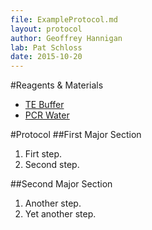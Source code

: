 ```yaml
---
file: ExampleProtocol.md
layout: protocol
author: Geoffrey Hannigan
lab: Pat Schloss
date: 2015-10-20
---
```


#Reagents & Materials
* [TE Buffer](https://www.promega.com/products/biochemicals-and-labware/biochemical-buffers-and-reagents/te-buffer_-1x_-molecular-biology-grade/)
* [PCR Water](https://www.thermofisher.com/order/catalog/product/AM9935)

#Protocol
##First Major Section
1. Firt step.
2. Second step.

##Second Major Section
1. Another step.
2. Yet another step.